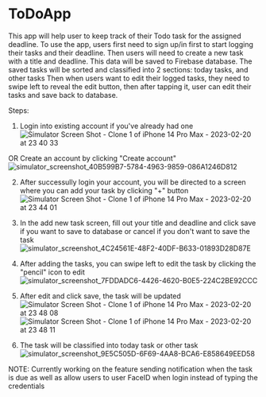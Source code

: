 # ToDoApp
This app will help user to keep track of their Todo task for the assigned deadline.
To use the app, users first need to sign up/in first to start logging their tasks and their deadline. 
Then users will need to create a new task with a title and deadline. This data will be saved to Firebase database.
The saved tasks will be sorted and classified into 2 sections: today tasks, and other tasks
Then when users want to edit their logged tasks, they need to swipe left to reveal the edit button, then after tapping it, user can edit their tasks and save back to database.

Steps:
1. Login into existing account if you've already had one
![Simulator Screen Shot - Clone 1 of iPhone 14 Pro Max - 2023-02-20 at 23 40 33](https://user-images.githubusercontent.com/88293742/220279449-5413a003-a9d1-4755-b2ea-54923c0ef868.png)

OR
 Create an account by clicking "Create account"
 ![simulator_screenshot_40B599B7-5784-4963-9859-086A1246D812](https://user-images.githubusercontent.com/88293742/220279666-22732773-df86-4dc3-93f4-ec4adaedf06f.png)

2. After successully login your account, you will be directed to a screen where you can add your task by clicking "+" button
![Simulator Screen Shot - Clone 1 of iPhone 14 Pro Max - 2023-02-20 at 23 44 01](https://user-images.githubusercontent.com/88293742/220280194-7085c91d-9a4e-4adf-aea8-dfefae630dd2.png)

3. In the add new task screen, fill out your title and deadline and click save if you want to save to database or cancel if you don't want to save the task
![simulator_screenshot_4C24561E-48F2-40DF-B633-01893D28D87E](https://user-images.githubusercontent.com/88293742/220280383-c8cc5948-c82c-4ba3-b7ee-032319857b11.png)

4. After adding the tasks, you can swipe left to edit the task by clicking the "pencil" icon to edit
![simulator_screenshot_7FDDADC6-4426-4620-B0E5-224C2BE92CCC](https://user-images.githubusercontent.com/88293742/220280521-fe6d0d49-a1ac-4a25-851e-25ec1b3e3d9a.png)

5. After edit and click save, the task will be updated
![Simulator Screen Shot - Clone 1 of iPhone 14 Pro Max - 2023-02-20 at 23 48 08](https://user-images.githubusercontent.com/88293742/220280963-62670e60-de94-4f25-8ecf-04696a51b582.png)
![Simulator Screen Shot - Clone 1 of iPhone 14 Pro Max - 2023-02-20 at 23 48 11](https://user-images.githubusercontent.com/88293742/220280966-587e70f8-66f6-4d46-a632-151c753eb555.png)

7. The task will be classified into today task or other task
![simulator_screenshot_9E5C505D-6F69-4AA8-BCA6-E858649EED58](https://user-images.githubusercontent.com/88293742/220281157-5517a0a1-5026-4180-87b8-90033ebc263c.png)

NOTE: Currently working on the feature sending notification when the task is due as well as allow users to user FaceID when login instead of typing the credentials

